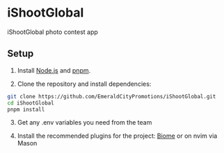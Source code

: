 # iShootGlobal

iShootGlobal photo contest app

## Setup

1. Install [Node.js](https://nodejs.org/en/) and [pnpm](https://pnpm.io/installation).

2. Clone the repository and install dependencies:

```bash
git clone https://github.com/EmeraldCityPromotions/iShootGlobal.git
cd iShootGlobal
pnpm install
```

3. Get any .env variables you need from the team

4. Install the recommended plugins for the project: [Biome](https://marketplace.visualstudio.com/items?itemName=biomejs.biome) or on nvim via Mason
